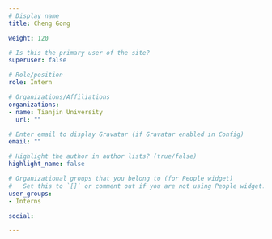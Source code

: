 ```yaml
---
# Display name
title: Cheng Gong

weight: 120

# Is this the primary user of the site?
superuser: false

# Role/position
role: Intern

# Organizations/Affiliations
organizations:
- name: Tianjin University
  url: ""

# Enter email to display Gravatar (if Gravatar enabled in Config)
email: ""

# Highlight the author in author lists? (true/false)
highlight_name: false

# Organizational groups that you belong to (for People widget)
#   Set this to `[]` or comment out if you are not using People widget.
user_groups:
- Interns

social:

---
```

